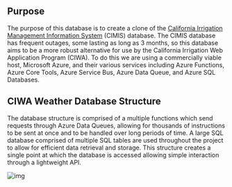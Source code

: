 ## Purpose
The purpose of this database is to create a clone of the [California Irrigation Management Information System](https://cimis.water.ca.gov/) (CIMIS) database. The CIMIS database has frequent outages, some lasting as long as 3 months, so this database aims to be a more robust alternative for use by the California Irrigation Web Application Program (CIWA). To do this we are using a commercially viable host, Microsoft Azure, and their various services including Azure Functions, Azure Core Tools, Azure Service Bus, Azure Data Queue, and Azure SQL Databases.

## CIWA Weather Database Structure
The database structure is comprised of a multiple functions which send requests through Azure Data Queues, allowing for thousands of instructions to be sent at once and to be handled over long periods of time. A large SQL database comprised of multiple SQL tables are used throughout the project to allow for efficient data retrieval and storage. This structure creates a single point at which the database is accessed allowing simple interaction through a lightweight API.

![img](https://i.imgur.com/gBRc8eJ.png)


